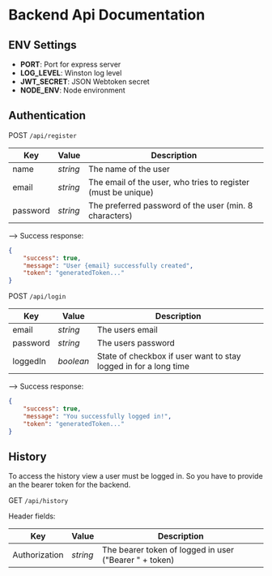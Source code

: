 # Backend Api Documentation

## ENV Settings

- **PORT**: Port for express server
- **LOG_LEVEL**: Winston log level
- **JWT_SECRET**: JSON Webtoken secret
- **NODE_ENV**: Node environment

## Authentication

POST `/api/register`

Key | Value | Description
--- | --- | ---
name | *string* | The name of the user
email | *string* | The email of the user, who tries to register (must be unique)
password | *string* | The preferred password of the user (min. 8 characters)

--> Success response:
```json
{
    "success": true,
    "message": "User {email} successfully created",
    "token": "generatedToken..."
}
```

POST `/api/login`

Key | Value | Description
--- | --- | ---
email | *string* | The users email
password | *string* | The users password
loggedIn | *boolean* | State of checkbox if user want to stay logged in for a long time

--> Success response:
```json
{
    "success": true,
    "message": "You successfully logged in!",
    "token": "generatedToken..."
}
```

## History

To access the history view a user must be logged in. So you have to provide an the bearer token for the backend.

GET `/api/history`

Header fields:

Key | Value | Description
--- | --- | ---
Authorization | *string*| The bearer token of logged in user ("Bearer " + token)